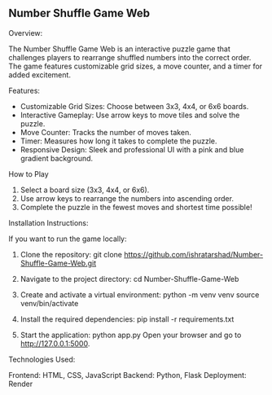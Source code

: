 ## Number Shuffle Game Web
Overview:

The Number Shuffle Game Web is an interactive puzzle game that challenges players to rearrange shuffled numbers into the correct order. The game features customizable grid sizes, a move counter, and a timer for added excitement.

Features:

- Customizable Grid Sizes: Choose between 3x3, 4x4, or 6x6 boards.
- Interactive Gameplay: Use arrow keys to move tiles and solve the puzzle.
- Move Counter: Tracks the number of moves taken.
- Timer: Measures how long it takes to complete the puzzle.
- Responsive Design: Sleek and professional UI with a pink and blue gradient background.

How to Play
1. Select a board size (3x3, 4x4, or 6x6).
2. Use arrow keys to rearrange the numbers into ascending order.
3. Complete the puzzle in the fewest moves and shortest time possible!

Installation Instructions:

If you want to run the game locally:
1. Clone the repository:
   git clone https://github.com/ishratarshad/Number-Shuffle-Game-Web.git

3. Navigate to the project directory:
   cd Number-Shuffle-Game-Web
4. Create and activate a virtual environment:
   python -m venv venv
   source venv/bin/activate  
5. Install the required dependencies:
   pip install -r requirements.txt
6. Start the application:
   python app.py
Open your browser and go to http://127.0.0.1:5000.

Technologies Used:

Frontend: HTML, CSS, JavaScript
Backend: Python, Flask
Deployment: Render
